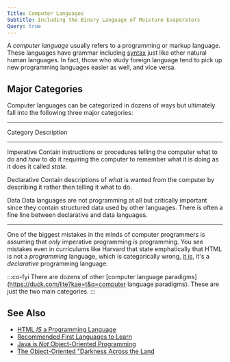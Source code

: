 ```yaml
---
Title: Computer Languages
Subtitle: Including the Binary Language of Moisture Evaporators
Query: true
---
```


A *computer language* usually refers to a programming or markup language. These languages have grammar including [syntax](/what/syntax/) just like other natural human languages. In fact, those who study foreign language tend to pick up new programming languages easier as well, and vice versa.

## Major Categories

Computer languages can be categorized in dozens of ways but ultimately fall into the following three major categories:

--------------  -------------------------------------- 
 Category       Description
--------------  -------------------------------------- 
 Imperative     Contain instructions or
                procedures telling the computer what
                to do and *how* to do it requiring
                the computer to remember what it is
                doing as it does it called *state*.

 Declarative    Contain descriptions of *what* is
                wanted from the computer by describing
                it rather then telling it what to do.

 Data           Data languages are not programming at
                all but critically important since
                they contain structured data used
                by other languages. There is often
                a fine line between declarative and
                data languages.
--------------  -------------------------------------- 

One of the biggest mistakes in the minds of computer programmers is assuming that *only* imperative programming *is* programming. You see mistakes even in curriculums like Harvard that state emphatically that HTML is not a *programming* language, which is categorically wrong, [it is](https://youtu.be/4A2mWqLUpzw), it's a *declarative* programming language.

:::co-fyi
There are dozens of other [computer language  paradigms](https://duck.com/lite?kae=t&q=computer language  paradigms). These are just the two main categories.
:::

## See Also

* [HTML *IS* a Programming Language](https://youtu.be/4A2mWqLUpzw)
* [Recommended First Languages to Learn](/lang/)
* [Java is *Not* Object-Oriented Programming](https://youtu.be/ZrBQmIDdls4?t=718)
* [The Object-Oriented "Darkness Across the Land](https://youtu.be/HgtRAbE1nBM?t=1341)

